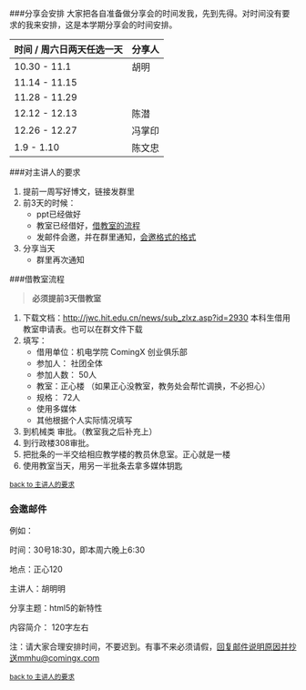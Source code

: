 ﻿###分享会安排
大家把各自准备做分享会的时间发我，先到先得。对时间没有要求的我来安排，这是本学期分享会的时间安排。

| 时间 / 周六日两天任选一天 | 分享人 |
| ------------- | ------------- |
| 10.30 - 11.1  |	胡明
| 11.14 - 11.15 |
| 11.28 - 11.29 |	
| 12.12 - 12.13 |	陈潜
| 12.26 - 12.27 |	冯掌印
| 1.9   - 1.10  |	陈文忠


###对主讲人的要求

1. 提前一周写好博文，链接发群里
2. 前3天的时候：
	* ppt已经做好
	* 教室已经借好，[借教室的流程](#借教室流程)
	* 发邮件会邀，并在群里通知，[会邀格式的格式](#会邀邮件)
3. 分享当天
	* 群里再次通知


###借教室流程

> **必须提前3天借教室**

1. 下载文档：http://jwc.hit.edu.cn/news/sub_zlxz.asp?id=2930 本科生借用教室申请表。也可以在群文件下载
2. 填写：
	* 借用单位：机电学院 ComingX 创业俱乐部
	* 参加人： 社团全体
	* 参加人数： 50人
	* 教室：正心楼 （如果正心没教室，教务处会帮忙调换，不必担心）
	* 规格： 72人
	* 使用多媒体
	* 其他根据个人实际情况填写
3. 到机械类 审批。（教室我之后补充上）
4. 到行政楼308审批。
5. 把批条的一半交给相应教学楼的教员休息室。正心就是一楼
6. 使用教室当天，用另一半批条去拿多媒体钥匙

<sub>[back to 主讲人的要求](#对主讲人的要求)


### 会邀邮件
例如：

时间：30号18:30，即本周六晚上6:30

地点：正心120

主讲人：胡明明

分享主题：html5的新特性

内容简介： 120字左右

注：请大家合理安排时间，不要迟到。有事不来必须请假，回复邮件说明原因并抄送mmhu@comingx.com

<sub>[back to 主讲人的要求](#对主讲人的要求)
